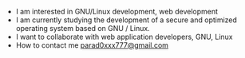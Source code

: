 
- I am interested in GNU/Linux development, web development
- I am currently studying the development of a secure and optimized operating system based on GNU / Linux.
- I want to collaborate with web application developers, GNU, Linux
- How to contact me parad0xxx777@gmail.com

<!---
Parad0XxX777/Parad0XxX777 is a ✨ special ✨ repository because its `README.md` (this file) appears on your GitHub profile.
You can click the Preview link to take a look at your changes.
--->
